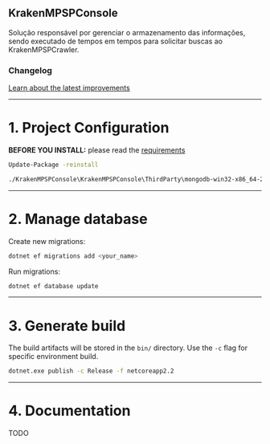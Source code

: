 ## KrakenMPSPConsole

Solução responsável por gerenciar o armazenamento das informações, sendo executado de tempos em tempos para solicitar buscas ao KrakenMPSPCrawler.

### Changelog

[Learn about the latest improvements](changelog)

------------

# 1. Project Configuration

**BEFORE YOU INSTALL:** please read the [requirements](../README.md#requirements)

```bash
Update-Package -reinstall

./KrakenMPSPConsole\KrakenMPSPConsole\ThirdParty\mongodb-win32-x86_64-2012plus-4.2.0\bin\mongod.exe
```

------------

# 2. Manage database

Create new migrations:
```bash
dotnet ef migrations add <your_name>
```

Run migrations:
```bash
dotnet ef database update
```

------------

# 3. Generate build

The build artifacts will be stored in the `bin/` directory. Use the `-c` flag for specific environment build.

```bash
dotnet.exe publish -c Release -f netcoreapp2.2
```

------------

# 4. Documentation

TODO